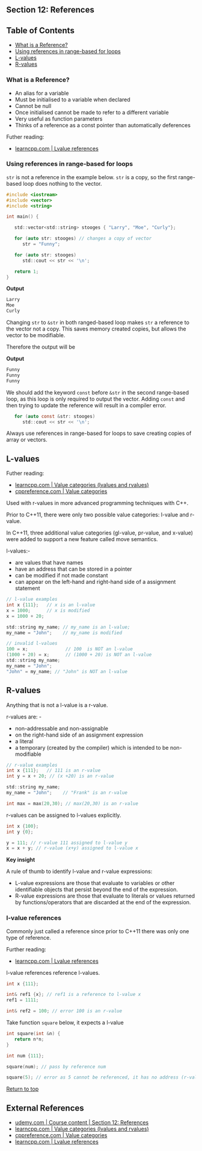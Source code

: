## Section 12: References

## Table of Contents

- [What is a Reference?](#what-is-a-reference)
- [Using references in range-based for loops](#using-references-in-range-based-for-loops)
- [L-values](#l-values)
- [R-values](#r-values)

### What is a Reference?

- An alias for a variable
- Must be initialised to a variable when declared
- Cannot be null
- Once initialised cannot be made to refer to a different variable
- Very useful as function parameters
- Thinks of a reference as a const pointer than automatically deferences 

Futher reading:
- [learncpp.com | Lvalue references](https://www.learncpp.com/cpp-tutorial/lvalue-references/)
### Using references in range-based for loops

`str` is not a reference in the example below. `str` is a copy, so the first range-based loop does nothing to the vector.

```c
#include <iostream>
#include <vector>
#include <string>

int main() {

   std::vector<std::string> stooges { "Larry", "Moe", "Curly"};

   for (auto str: stooges) // changes a copy of vector
      str = "Funny"; 

   for (auto str: stooges)
      std::cout << str << '\n';

   return 1;
}
```

**Output**
```bash
Larry
Moe
Curly
```

Changing `str` to `&str` in both ranged-based loop makes `str` a reference to the vector not a copy. This saves memory created copies, but allows the vector to be modifiable. 

Therefore the output will be

**Output**
```bash
Funny
Funny
Funny
```

We should add the keyword `const` before `&str` in the second range-based loop, as this loop is only required to output the vector. Adding `const` and then trying to update the reference will result in a compiler error.

```c
   for (auto const &str: stooges)
      std::cout << str << '\n';
```

Always use references in range-based for loops to save creating copies of array or vectors.

## L-values

Futher reading:
- [learncpp.com | Value categories (lvalues and rvalues)](https://www.learncpp.com/cpp-tutorial/value-categories-lvalues-and-rvalues/)
- [cppreference.com | Value categories](https://en.cppreference.com/w/cpp/language/value_category)

Used with r-values in more advanced programming techniques with C++.

Prior to C++11, there were only two possible value categories: l-value and r-value.

In C++11, three additional value categories (gl-value, pr-value, and x-value) were added to support a new feature called move semantics.

l-values:-
- are values that have names
- have an address that can be stored in a pointer
- can be modified if not made constant
- can appear on the left-hand and right-hand side of a assignment statement

```c
// l-value examples
int x {111};   // x is an l-value
x = 1000;      // x is modified
x = 1000 + 20;

std::string my_name; // my_name is an l-value;
my_name = "John";    // my_name is modified

// invalid l-values
100 = x;              // 100  is NOT an l-value
(1000 + 20) = x;      // (1000 + 20) is NOT an l-value
std::string my_name;
my_name = "John";
"John" = my_name; // "John" is NOT an l-value
```

## R-values

Anything that is  not a l-value is a r-value.

r-values are: -
- non-addressable and non-assignable
- on the right-hand side of an assignment expression
- a literal
- a temporary (created by the compiler) which is intended to be non-modifiable 

```c
// r-value examples
int x {111};   // 111 is an r-value
int y = x + 20; // (x +20) is an r-value

std::string my_name; 
my_name = "John";    // "Frank" is an r-value

int max = max(20,30); // max(20,30) is an r-value
```

r-values can be assigned to l-values explicitly.

```c
int x {100};
int y {0};

y = 111; // r-value 111 assigned to l-value y
x = x + y; // r-value (x+y) assigned to l-value x
```

**Key insight**

A rule of thumb to identify l-value and r-value expressions:

- L-value expressions are those that evaluate to variables or other identifiable objects that persist beyond the end of the expression.
- R-value expressions are those that evaluate to literals or values returned by functions/operators that are discarded at the end of the expression.

### l-value references

Commonly just called a reference since prior to C++11 there was only one type of reference.

Further reading:
- [learncpp.com | Lvalue references](https://www.learncpp.com/cpp-tutorial/lvalue-references/)

l-value references reference l-values.

```c
int x {111};

int& ref1 {x}; // ref1 is a reference to l-value x
ref1 = 1111;

int& ref2 = 100; // error 100 is an r-value
```

Take function `square` below, it expects a l-value
```c
int square(int &n) {
   return n*n;
}

int num {111};

square(num); // pass by reference num

square(5); // error as 5 cannot be referenced, it has no address (r-value)
```
[Return to top](#table-of-contents)

## External References
- [udemy.com | Course content | Section 12: References](https://www.udemy.com/course/beginning-c-plus-plus-programming/learn/lecture/9535548#questions)
- [learncpp.com | Value categories (lvalues and rvalues)](https://www.learncpp.com/cpp-tutorial/value-categories-lvalues-and-rvalues/)
- [cppreference.com | Value categories](https://en.cppreference.com/w/cpp/language/value_category)
- [learncpp.com | Lvalue references](https://www.learncpp.com/cpp-tutorial/lvalue-references/)